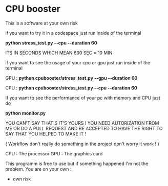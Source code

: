 # CPU booster

This is a software at your own risk

if you want to try it in a codespace just run inside of the terminal

**python stress_test.py --cpu --duration 60**

ITS IN SECONDS WHICH MEAN 600 SEC = 10 MIN

if you want to see the usage of your cpu or gpu just run inside of the terminal

GPU : **python cpubooster/stress_test.py --gpu --duration 60**

CPU : **python cpubooster/stress_test.py --cpu --duration 60**


If you want to see the performance of your pc with memory and CPU just do

**python monitor.py**

YOU CAN'T SAY THAT'S IT'S YOURS ! 
YOU NEED AUTORIZATION FROM ME OR DO A PULL REQUEST AND BE ACCEPTED TO HAVE THE RIGHT TO SAY THAT YOU HELPED TO MAKE IT !

( Workflow don't really do something in the project don't worry it work ! )

CPU : The processor
GPU : The graphics card

This programm is free to use but if something happened I'm not the problem.
You are on your own :

- own risk
